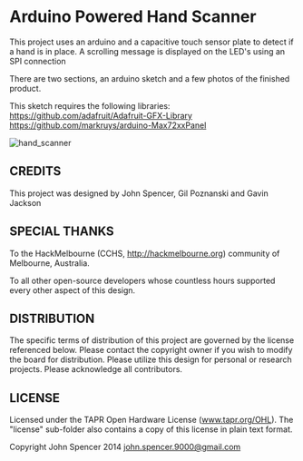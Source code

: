 Arduino Powered Hand Scanner
=============

This project uses an arduino and a capacitive touch sensor plate to detect if a hand is in place.  A scrolling message is displayed on the LED's using an SPI connection

There are two sections, an arduino sketch and a few photos of the finished product.

This sketch requires the following libraries:
https://github.com/adafruit/Adafruit-GFX-Library
https://github.com/markruys/arduino-Max72xxPanel


![hand_scanner](https://raw2.github.com/mage0r/hand_scanner/master/Photos/download_20140519_174718.jpeg)



CREDITS
------------
This project was designed by John Spencer, Gil Poznanski and Gavin Jackson

SPECIAL THANKS
------------

To the HackMelbourne (CCHS, http://hackmelbourne.org) community of Melbourne, Australia.

To all other open-source developers whose countless hours supported every other aspect of this design.

DISTRIBUTION
------------
The specific terms of distribution of this project are governed by the
license referenced below. Please contact the copyright owner if you wish to modify the board for distribution. Please utilize this design for personal or research projects. Please acknowledge all contributors.

LICENSE
-------
Licensed under the TAPR Open Hardware License (www.tapr.org/OHL).
The "license" sub-folder also contains a copy of this license in plain text format.

Copyright John Spencer 2014
john.spencer.9000@gmail.com
